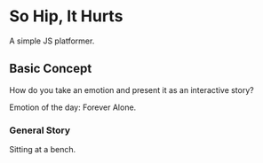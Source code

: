 # So Hip, It Hurts

A simple JS platformer.

## Basic Concept

How do you take an emotion and present it as an interactive story?

Emotion of the day: Forever Alone.

### General Story

Sitting at a bench.
